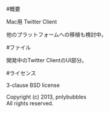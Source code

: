 #概要

Mac用 Twitter Client

他のプラットフォームへの移植も検討中。

#ファイル

開発中のTwitter ClientのUI部分。

#ライセンス

3-clause BSD license

Copyright (c) 2013, pnlybubbles  
All rights reserved.